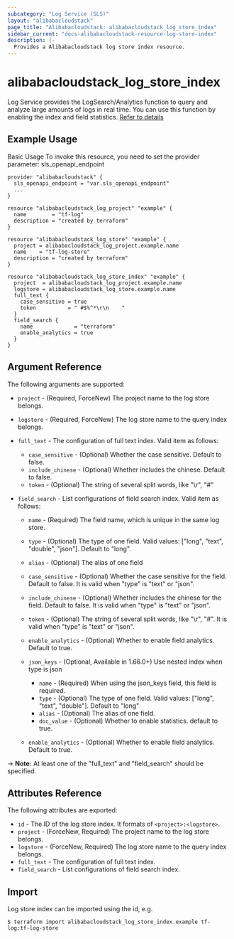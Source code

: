```yaml
---
subcategory: "Log Service (SLS)"
layout: "alibabacloudstack"
page_title: "Alibabacloudstack: alibabacloudstack_log_store_index"
sidebar_current: "docs-alibabacloudstack-resource-log-store-index"
description: |-
  Provides a Alibabacloudstack log store index resource.
---
```


# alibabacloudstack_log_store_index

Log Service provides the LogSearch/Analytics function to query and analyze large amounts of logs in real time.
You can use this function by enabling the index and field statistics. [Refer to details](https://www.alibabacloud.com/help/doc-detail/43772.htm)

## Example Usage

Basic Usage
To invoke this resource, you need to set the provider parameter: sls_openapi_endpoint
```
provider "alibabacloudstack" {
  sls_openapi_endpoint = "var.sls_openapi_endpoint"
  ...
}

resource "alibabacloudstack_log_project" "example" {
  name        = "tf-log"
  description = "created by terraform"
}

resource "alibabacloudstack_log_store" "example" {
  project = alibabacloudstack_log_project.example.name
  name    = "tf-log-store"
  description = "created by terraform"
}

resource "alibabacloudstack_log_store_index" "example" {
  project  = alibabacloudstack_log_project.example.name
  logstore = alibabacloudstack_log_store.example.name
  full_text {
    case_sensitive = true
    token          = " #$%^*\r\n	"
  }
  field_search {
    name             = "terraform"
    enable_analytics = true
  }
}
```


## Argument Reference

The following arguments are supported:

* `project` - (Required, ForceNew) The project name to the log store belongs.
* `logstore` - (Required, ForceNew) The log store name to the query index belongs.
* `full_text` - The configuration of full text index. Valid item as follows:

    * `case_sensitive` - (Optional) Whether the case sensitive. Default to false.
    * `include_chinese` - (Optional) Whether includes the chinese. Default to false.
    * `token` - (Optional) The string of several split words, like "\r", "#"

* `field_search` - List configurations of field search index. Valid item as follows:

    * `name` - (Required) The field name, which is unique in the same log store.
    * `type` - (Optional) The type of one field. Valid values: ["long", "text", "double", "json"]. Default to "long".
    * `alias` - (Optional) The alias of one field
    * `case_sensitive` - (Optional) Whether the case sensitive for the field. Default to false. It is valid when "type" is "text" or "json".
    * `include_chinese` - (Optional) Whether includes the chinese for the field. Default to false. It is valid when "type" is "text" or "json".
    * `token` - (Optional) The string of several split words, like "\r", "#". It is valid when "type" is "text" or "json".
    * `enable_analytics` - (Optional) Whether to enable field analytics. Default to true.
    * `json_keys` - (Optional, Available in 1.66.0+) Use nested index when type is json
        * `name` - (Required) When using the json_keys field, this field is required.
        * `type` - (Optional) The type of one field. Valid values: ["long", "text", "double"]. Default to "long"
        * `alias` - (Optional) The alias of one field.
        * `doc_value` - (Optional) Whether to enable statistics. default to true.
    
    
    * `enable_analytics` - (Optional) Whether to enable field analytics. Default to true.

-> **Note:** At least one of the "full_text" and "field_search" should be specified.

## Attributes Reference

The following attributes are exported:

* `id` - The ID of the log store index. It formats of `<project>:<logstore>`.
* `project` - (ForceNew, Required) The project name to the log store belongs.
* `logstore` - (ForceNew, Required) The log store name to the query index belongs.
* `full_text` - The configuration of full text index.
* `field_search` - List configurations of field search index.

## Import

Log store index can be imported using the id, e.g.

```
$ terraform import alibabacloudstack_log_store_index.example tf-log:tf-log-store
```